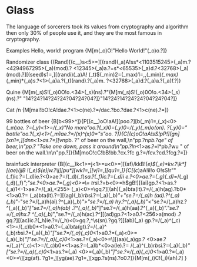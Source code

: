 # Glass
The language of sorcerers took its values ​​from cryptography and algorithm then only 30% of people use it, and they are the most famous in cryptography.

Examples
Hello, world! program
{M[m(_o)O!"Hello World!"(_o)o.?]}

Randomizer class
{(Rand)[(c__)s<5>=][(rand)(_a)A!ss*<1103515245>(_a)m.?<4294967295>(_a)(mod).?
<12345>(_a)a.?=s*<65535>(_a)d.?<32768>(_a)(mod).?][(seed)s1=,][(randi)(_a)A!
(_t)$(_min)2=(_max)1=,,(_min)*(_max)*(_min)*(_a)s.?<1>(_a)a.?(_t)(rand).?(_a)m.
?<32768>(_a)d.?(_a)a.?(_a)f.?]}

Quine
{M[m(_s)S!(_o)0O!o.<34>(_s)(ns).?"{M[m(_s)S!(_o)0O!o.<34>(_s)(ns).?"
"14?24?14?24?24?04?24?04?]}"14?24?14?24?24?04?24?04?]}

Cat /n
{M[maI!bO!cA!dae.?<1>c(ne).?=/dac.?bo.?dae.?<1>c(ne).?=\]}

99 bottles of beer
{B[b<99>^]}{P[(c__)oO!aA!][poo.?][b(_m)1=,(_x)<0>(_m)*ae.
?=(_y)<1>=/(_x)"No more"oo.?(_x)0=(_y)0=\/(_y)(_m)*o(on).
?(_y)0=\" bottle"oo.?(_x)<1>(_m)*ae.?=/(_x)^(_x)0=\"s"oo.
?]}{C[(c__)oO!aA!sS!pP!][gn*][xn1=,][dnn*<1>as.?=][vn*pb.
?" of beer on the wall,\n"pp.?n*pb.?qe" of beer,\n"pp.?
"Take one down, pass it around\n"pp.?ln*<1>as.?=l*pb.?wu
" of beer on the wall.\n\n"pp.?]}{M[moO!cC!bB!bb.?cx.?fc
g.?=/fcv.?cd.?fcg.?=\]}

brainfuck interpreter
{B[(c__)k<1>=j<1>=u<0>=][(af)/kkB!(_e)$(_e)*kv.?\k*][(ae)/jjB
!(_e)$(_e)*jw.?\j*][pu*][wk1=,][vj1=,][qu1=,]}{C[(c__)aA!iI!o
O!sS!r""(_f)ic.?=(_d)ie.?<0>ae.?=/(_d)(_f)*sa.?(_f)ic.?=(_d)i
e.?<0>ae.?=(_g)(_d)*=/(_g)(_d)(_f)*";"se.?<0>ae.?=(_g)<0>=\\=
tr*sl.?=b<0>=h$gB!][(ai)gp.?<1>as.?(_a)1<-1>ae.?=/(_a),<255>
(_a)<0>=\gq.?][(ah)(_a)b*t*a(lt).?=/(_a)h(ag).?b0*<1>a0.?=
(_a)b*t*a(lt).?=\][(ag)(_b)r*b*si.?=(_a)(_b)*"+"se.?=/(_a)h
(ad).?^\(_a)(_b)*"-"se.?=/(_a)h(ai).?^\(_a)(_b)*">"se.?=/(_a)
hy.?^\(_a)(_b)*"<"se.?=/(_a)hz.?^\(_a)(_b)*"["se.?=/(_a)h(ab)
.?^\(_a)(_b)*"]"se.?=/(_a)h(aa).?^\(_a)(_b)*"."se.?=/(_a)hx.?
^\(_a)(_b)*","se.?=/(_a)h(ac).?^\][(ad)gp.?<1>a0.?<256>a(mod)
.?gq.?][(ac)ic.?(_h)ie.?=/(_h)<0>gq.?,^\s(sn).?gq.?][(ab)(_a)
gp.?=/(_a)^\(_c)<1>=/(_c)b0*<1>a0.?=(_a)b*t*a(gt).?=/(_a)^\
(_b)r*b*si.?=(_a)(_b)*"["se.?=/(_a)(_c)0*<1>a0.?=(_a)<0>=\
(_a)(_b)*"]"se.?=/(_a)(_c)0*<1>as.?=(_a)<0>=\\][(aa)(_a)gp.?
<0>ae.?=/(_a)^\(_c)<1>=/(_c)b0*<1>as.?=(_a)b*<0>a(le).?=
/(_a)^\(_b)r*b*si.?=(_a)(_b)*"["se.?=/(_a)(_c)0*<1>as.?=(_a)
<0>=\(_a)(_b)*"]"se.?=/(_a)(_c)0*<1>a0.?=(_a)<0>=\\][zg(af).
?g1=,][yg(ae).?g1=,][xgp.?s(ns).?o0.?]}{M[m(_i)C!(_i)(ah).?]
}

